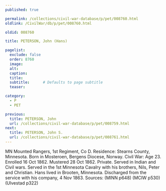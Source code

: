 ```yaml
---
published: true

permalink: /collections/civil-war-database/p/pet/008760.html
oldlink: /CivilWar/db/p/pet/008760.html

oldid: 008760

title: PETERSON, John (Hans)

pagelist:
  exclude: false
  order: 8760
  image: 
  alt:
  caption:
  title:
  subtitle:      # Defaults to page subtitle
  teaser:

category: 
  - P 
  - PET

previous:
  title: PETERSON, John
  url: /collections/civil-war-database/p/pet/008759.html  
next:
  title: PETERSON, John S.
  url: /collections/civil-war-database/p/pet/008761.html   
---
```

MN Mounted Rangers, 1st Regiment, Co D. Residence: Stearns County, Minnesota. Born in Mosteroen, Bergens Diocese, Norway. Civil War: Age 23. Enrolled 16 Oct 1862. Mustered 28 Oct 1862. Private. Served in Indian and Civil wars. Served in the 1st Minnesota Cavalry with his brothers, Nils, Peter and Christian. Hans lived in Brooten, Minnesota. Discharged from the service with his company, 4 Nov 1863. Sources: (MINN p648) (MCIW p530) (Ulvestad p322)